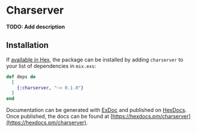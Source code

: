 # Charserver

**TODO: Add description**

## Installation

If [available in Hex](https://hex.pm/docs/publish), the package can be installed
by adding `charserver` to your list of dependencies in `mix.exs`:

```elixir
def deps do
  [
    {:charserver, "~> 0.1.0"}
  ]
end
```

Documentation can be generated with [ExDoc](https://github.com/elixir-lang/ex_doc)
and published on [HexDocs](https://hexdocs.pm). Once published, the docs can
be found at [https://hexdocs.pm/charserver](https://hexdocs.pm/charserver).

